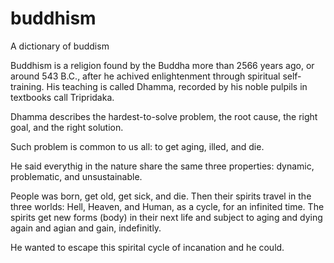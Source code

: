 # buddhism
A dictionary of buddism

Buddhism is a religion found by the Buddha more than 2566 years ago, or around 543 B.C., after he achived enlightenment through spiritual self-training. His teaching is called Dhamma, recorded by his noble pulpils in textbooks call Tripridaka.

Dhamma describes the hardest-to-solve problem, the root cause, the right goal, and the right solution.

Such problem is common to us all: to get aging, illed, and die.

He said everythig in the nature share the same three properties: dynamic, problematic, and unsustainable. 

People was born, get old, get sick, and die. Then their spirits travel in the three worlds: Hell, Heaven, and Human, as a cycle, for an infinited time. The spirits get new forms  (body) in their next life and subject to aging and dying again  and agian and gain, indefinitly.

He wanted to escape this spirital cycle of incanation and he could.

